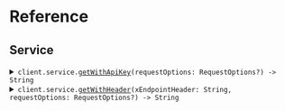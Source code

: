 # Reference
## Service
<details><summary><code>client.service.<a href="/Sources/Resources/Service/ServiceClient.swift">getWithApiKey</a>(requestOptions: RequestOptions?) -> String</code></summary>
<dl>
<dd>

#### 📝 Description

<dl>
<dd>

<dl>
<dd>

GET request with custom api key
</dd>
</dl>
</dd>
</dl>

#### 🔌 Usage

<dl>
<dd>

<dl>
<dd>

```swift
import Foundation
import AuthEnvironmentVariables

private func main() async throws {
    let client = AuthEnvironmentVariablesClient(apiKey: "<value>")

    _ = try await client.service.getWithApiKey()
}

try await main()
```
</dd>
</dl>
</dd>
</dl>

#### ⚙️ Parameters

<dl>
<dd>

<dl>
<dd>

**requestOptions:** `RequestOptions?` — Additional options for configuring the request, such as custom headers or timeout settings.
    
</dd>
</dl>
</dd>
</dl>


</dd>
</dl>
</details>

<details><summary><code>client.service.<a href="/Sources/Resources/Service/ServiceClient.swift">getWithHeader</a>(xEndpointHeader: String, requestOptions: RequestOptions?) -> String</code></summary>
<dl>
<dd>

#### 📝 Description

<dl>
<dd>

<dl>
<dd>

GET request with custom api key
</dd>
</dl>
</dd>
</dl>

#### 🔌 Usage

<dl>
<dd>

<dl>
<dd>

```swift
import Foundation
import AuthEnvironmentVariables

private func main() async throws {
    let client = AuthEnvironmentVariablesClient(apiKey: "<value>")

    _ = try await client.service.getWithHeader()
}

try await main()
```
</dd>
</dl>
</dd>
</dl>

#### ⚙️ Parameters

<dl>
<dd>

<dl>
<dd>

**xEndpointHeader:** `String` — Specifies the endpoint key.
    
</dd>
</dl>

<dl>
<dd>

**requestOptions:** `RequestOptions?` — Additional options for configuring the request, such as custom headers or timeout settings.
    
</dd>
</dl>
</dd>
</dl>


</dd>
</dl>
</details>
